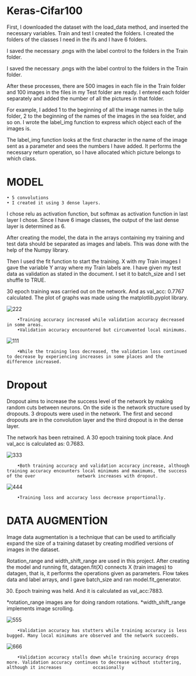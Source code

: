 # Keras-Cifar100

First, I downloaded the dataset with the load_data method, and inserted the necessary variables. Train and test
I created the folders. I created the folders of the classes I need in the ifs and I have 6 folders.

I saved the necessary .pngs with the label control to the folders in the Train folder.

I saved the necessary .pngs with the label control to the folders in the Train folder.

After these processes, there are 500 images in each file in the Train folder and 100 images in the files in my Test folder are ready.
I entered each folder separately and added the number of all the pictures in that folder.

For example, I added 1 to the beginning of all the image names in the tulip folder, 2 to the beginning of the names of the images in the sea folder, and so on. I wrote the label_img function to express which object each of the images is.

The label_img function looks at the first character in the name of the image sent as a parameter and sees the numbers I have added.
It performs the necessary return operation, so I have allocated which picture belongs to which class.

# MODEL

    • 5 convolutions
    • I created it using 3 dense layers.
I chose relu as activation function, but softmax as activation function in last layer
I chose.
Since I have 6 image classes, the output of the last dense layer is determined as 6.

After creating the model, the data in the arrays containing my training and test data should be separated as images and labels. This was done with the help of the Numpy library.

Then I used the fit function to start the training. X with my Train images
I gave the variable Y array where my Train labels are.
I have given my test data as validation as stated in the document. I set it to batch_size and
I set shuffle to TRUE.

30 epoch training was carried out on the network. And as val_acc: 0.7767
calculated.
The plot of graphs was made using the matplotlib.pyplot library.

![222](https://user-images.githubusercontent.com/61979226/136682175-d30863e2-7bc9-46b5-9dca-ef504677f30f.png)

        •Training accuracy increased while validation accuracy decreased in some areas.    
        •Validation accuracy encountered but circumvented local minimums.


![111](https://user-images.githubusercontent.com/61979226/136682206-4ec8a38e-9a6a-481a-a4a2-493eb357bc29.png)

        •While the training loss decreased, the validation loss continued to decrease by experiencing increases in some places and the                                      difference increased.

# Dropout

Dropout aims to increase the success level of the network by making random cuts between neurons.
On the side is the network structure used by dropouts. 3 dropouts were used in the network.
The first and second dropouts are in the convolution layer and the third dropout is in the dense layer.

The network has been retrained. A 30 epoch training took place. And val_acc is calculated as: 0.7683.

![333](https://user-images.githubusercontent.com/61979226/136682382-c6f3b43d-5ec0-49c1-9d11-df168c503655.png)

        •Both training accuracy and validation accuracy increase, although training accuracy encounters local minimums and maximums, the success of the over                network increases with dropout.

![444](https://user-images.githubusercontent.com/61979226/136682415-9d63d355-bc65-4352-8aee-74b704bcf6b2.png)

        •Training loss and accuracy loss decrease proportionally.

# DATA AUGMENTİON

Image data augmentation is a technique that can be used to artificially expand the size of a training dataset by creating modified versions of images in the dataset.

Rotation_range and width_shift_range are used in this project.
After creating the model and running fit, datagen.fit(X) connects X (train images) to datagen, that is, it performs the operations given as parameters.
Flow takes data and label arrays, and I gave batch_size and ran model.fit_generator.

30. Epoch training was held. And it is calculated as val_acc:7883.

 *rotation_range images are for doing random rotations.
 *width_shift_range implements image scrolling.
 
 
![555](https://user-images.githubusercontent.com/61979226/136682724-a024586f-2098-4804-a141-a69965064bcf.png)

        •Validation accuracy has stutters while training accuracy is less bugged. Many local minimums are observed and the network succeeds.

![666](https://user-images.githubusercontent.com/61979226/136682727-d2e35333-132f-4b64-95b8-54b70875854e.png)

        •Validation accuracy stalls down while training accuracy drops more. Validation accuracy continues to decrease without stuttering, although it increases            occasionally




